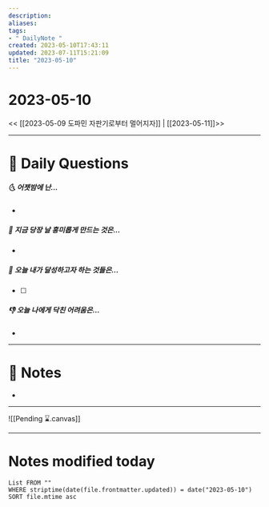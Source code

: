 ```yaml
---
description:
aliases: 
tags:
- " DailyNote "
created: 2023-05-10T17:43:11
updated: 2023-07-11T15:21:09
title: "2023-05-10"
---
```


# 2023-05-10

<< [[2023-05-09 도파민 자판기로부터 멀어지자]] | [[2023-05-11]]>>

---
# 📅 Daily Questions

##### 🌜 어젯밤에 난...

- 

##### 🙌 지금 당장 날 흥미롭게 만드는 것은...

- 

##### 🚀 오늘 내가 달성하고자 하는 것들은...

- [ ] 

##### 👎 오늘 나에게 닥친 어려움은...

- 

---

# 📝 Notes

- 

___

![[Pending ⌛.canvas]]

---
# Notes modified today

```dataview
List FROM "" 
WHERE striptime(date(file.frontmatter.updated)) = date("2023-05-10") 
SORT file.mtime asc
```
